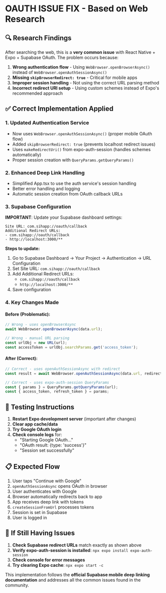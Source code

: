 # OAUTH ISSUE FIX - Based on Web Research

## 🔍 Research Findings

After searching the web, this is a **very common issue** with React Native + Expo + Supabase OAuth. The problem occurs because:

1. **Wrong authentication flow** - Using `WebBrowser.openBrowserAsync()` instead of `WebBrowser.openAuthSessionAsync()`
2. **Missing `skipBrowserRedirect: true`** - Critical for mobile apps
3. **Improper session handling** - Not using the correct URL parsing method
4. **Incorrect redirect URI setup** - Using custom schemes instead of Expo's recommended approach

## ✅ Correct Implementation Applied

### 1. **Updated Authentication Service**
- Now uses `WebBrowser.openAuthSessionAsync()` (proper mobile OAuth flow)
- Added `skipBrowserRedirect: true` (prevents localhost redirect issues)
- Uses `makeRedirectUri()` from expo-auth-session (handles schemes automatically)
- Proper session creation with `QueryParams.getQueryParams()`

### 2. **Enhanced Deep Link Handling**
- Simplified App.tsx to use the auth service's session handling
- Better error handling and logging
- Automatic session creation from OAuth callback URLs

### 3. **Supabase Configuration**

**IMPORTANT**: Update your Supabase dashboard settings:

```
Site URL: com.sihapp://oauth/callback
Additional Redirect URLs: 
- com.sihapp://oauth/callback
- http://localhost:3000/**
```

**Steps to update:**
1. Go to Supabase Dashboard → Your Project → Authentication → URL Configuration
2. Set Site URL: `com.sihapp://oauth/callback`
3. Add Additional Redirect URLs:
   - `com.sihapp://oauth/callback`
   - `http://localhost:3000/**`
4. Save configuration

### 4. **Key Changes Made**

#### **Before (Problematic)**:
```javascript
// Wrong - uses openBrowserAsync
await WebBrowser.openBrowserAsync(data.url);

// Wrong - manual URL parsing
const urlObj = new URL(url);
const accessToken = urlObj.searchParams.get('access_token');
```

#### **After (Correct)**:
```javascript
// Correct - uses openAuthSessionAsync with redirect
const result = await WebBrowser.openAuthSessionAsync(data.url, redirectTo);

// Correct - uses expo-auth-session QueryParams
const { params } = QueryParams.getQueryParams(url);
const { access_token, refresh_token } = params;
```

## 🧪 Testing Instructions

1. **Restart Expo development server** (important after changes)
2. **Clear app cache/data**
3. **Try Google OAuth login**
4. **Check console logs** for:
   - "Starting Google OAuth..."
   - "OAuth result: {type: 'success'}"
   - "Session set successfully"

## 📋 Expected Flow

1. User taps "Continue with Google"
2. `openAuthSessionAsync` opens OAuth in browser
3. User authenticates with Google
4. Browser automatically redirects back to app
5. App receives deep link with tokens
6. `createSessionFromUrl` processes tokens
7. Session is set in Supabase
8. User is logged in

## 🔧 If Still Having Issues

1. **Check Supabase redirect URLs** match exactly as shown above
2. **Verify expo-auth-session is installed**: `npx expo install expo-auth-session`
3. **Check console for error messages**
4. **Try clearing Expo cache**: `npx expo start -c`

This implementation follows the **official Supabase mobile deep linking documentation** and addresses all the common issues found in the community.